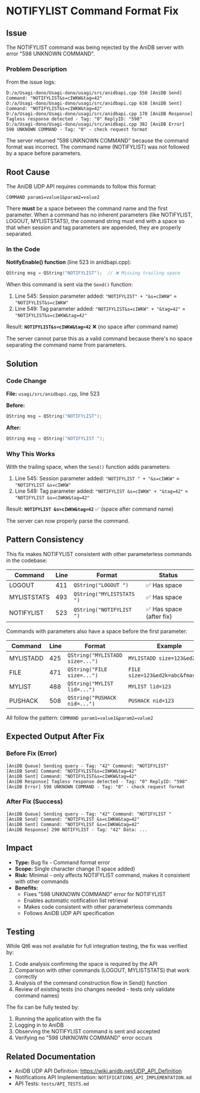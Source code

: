 # NOTIFYLIST Command Format Fix

## Issue

The NOTIFYLIST command was being rejected by the AniDB server with error "598 UNKNOWN COMMAND".

### Problem Description

From the issue logs:
```
D:/a/Usagi-dono/Usagi-dono/usagi/src/anidbapi.cpp 550 [AniDB Send] Command: "NOTIFYLIST&s=cIWKW&tag=42"
D:/a/Usagi-dono/Usagi-dono/usagi/src/anidbapi.cpp 638 [AniDB Sent] Command: "NOTIFYLIST&s=cIWKW&tag=42"
D:/a/Usagi-dono/Usagi-dono/usagi/src/anidbapi.cpp 170 [AniDB Response] Tagless response detected - Tag: "0" ReplyID: "598"
D:/a/Usagi-dono/Usagi-dono/usagi/src/anidbapi.cpp 382 [AniDB Error] 598 UNKNOWN COMMAND - Tag: "0" - check request format
```

The server returned "598 UNKNOWN COMMAND" because the command format was incorrect. The command name (NOTIFYLIST) was not followed by a space before parameters.

## Root Cause

The AniDB UDP API requires commands to follow this format:
```
COMMAND param1=value1&param2=value2
```

There **must** be a space between the command name and the first parameter. When a command has no inherent parameters (like NOTIFYLIST, LOGOUT, MYLISTSTATS), the command string must end with a space so that when session and tag parameters are appended, they are properly separated.

### In the Code

**NotifyEnable() function** (line 523 in anidbapi.cpp):
```cpp
QString msg = QString("NOTIFYLIST");  // ❌ Missing trailing space
```

When this command is sent via the `Send()` function:
1. Line 545: Session parameter added: `"NOTIFYLIST" + "&s=cIWKW"` = `"NOTIFYLIST&s=cIWKW"`
2. Line 549: Tag parameter added: `"NOTIFYLIST&s=cIWKW" + "&tag=42"` = `"NOTIFYLIST&s=cIWKW&tag=42"`

Result: **`NOTIFYLIST&s=cIWKW&tag=42`** ❌ (no space after command name)

The server cannot parse this as a valid command because there's no space separating the command name from parameters.

## Solution

### Code Change

**File:** `usagi/src/anidbapi.cpp`, line 523

**Before:**
```cpp
QString msg = QString("NOTIFYLIST");
```

**After:**
```cpp
QString msg = QString("NOTIFYLIST ");
```

### Why This Works

With the trailing space, when the `Send()` function adds parameters:
1. Line 545: Session parameter added: `"NOTIFYLIST " + "&s=cIWKW"` = `"NOTIFYLIST &s=cIWKW"`
2. Line 549: Tag parameter added: `"NOTIFYLIST &s=cIWKW" + "&tag=42"` = `"NOTIFYLIST &s=cIWKW&tag=42"`

Result: **`NOTIFYLIST &s=cIWKW&tag=42`** ✅ (space after command name)

The server can now properly parse the command.

## Pattern Consistency

This fix makes NOTIFYLIST consistent with other parameterless commands in the codebase:

| Command | Line | Format | Status |
|---------|------|--------|--------|
| LOGOUT | 411 | `QString("LOGOUT ")` | ✅ Has space |
| MYLISTSTATS | 493 | `QString("MYLISTSTATS ")` | ✅ Has space |
| NOTIFYLIST | 523 | `QString("NOTIFYLIST ")` | ✅ Has space (after fix) |

Commands with parameters also have a space before the first parameter:

| Command | Line | Format | Example |
|---------|------|--------|---------|
| MYLISTADD | 425 | `QString("MYLISTADD size=...")` | `MYLISTADD size=123&ed2k=abc` |
| FILE | 471 | `QString("FILE size=...")` | `FILE size=123&ed2k=abc&fmask=...` |
| MYLIST | 488 | `QString("MYLIST lid=...")` | `MYLIST lid=123` |
| PUSHACK | 508 | `QString("PUSHACK nid=...")` | `PUSHACK nid=123` |

All follow the pattern: `COMMAND param1=value1&param2=value2`

## Expected Output After Fix

### Before Fix (Error)
```
[AniDB Queue] Sending query - Tag: "42" Command: "NOTIFYLIST"
[AniDB Send] Command: "NOTIFYLIST&s=cIWKW&tag=42"
[AniDB Sent] Command: "NOTIFYLIST&s=cIWKW&tag=42"
[AniDB Response] Tagless response detected - Tag: "0" ReplyID: "598"
[AniDB Error] 598 UNKNOWN COMMAND - Tag: "0" - check request format
```

### After Fix (Success)
```
[AniDB Queue] Sending query - Tag: "42" Command: "NOTIFYLIST "
[AniDB Send] Command: "NOTIFYLIST &s=cIWKW&tag=42"
[AniDB Sent] Command: "NOTIFYLIST &s=cIWKW&tag=42"
[AniDB Response] 290 NOTIFYLIST - Tag: "42" Data: ...
```

## Impact

- **Type:** Bug fix - Command format error
- **Scope:** Single character change (1 space added)
- **Risk:** Minimal - only affects NOTIFYLIST command, makes it consistent with other commands
- **Benefits:** 
  - Fixes "598 UNKNOWN COMMAND" error for NOTIFYLIST
  - Enables automatic notification list retrieval
  - Makes code consistent with other parameterless commands
  - Follows AniDB UDP API specification

## Testing

While Qt6 was not available for full integration testing, the fix was verified by:
1. Code analysis confirming the space is required by the API
2. Comparison with other commands (LOGOUT, MYLISTSTATS) that work correctly
3. Analysis of the command construction flow in Send() function
4. Review of existing tests (no changes needed - tests only validate command names)

The fix can be fully tested by:
1. Running the application with the fix
2. Logging in to AniDB
3. Observing the NOTIFYLIST command is sent and accepted
4. Verifying no "598 UNKNOWN COMMAND" error occurs

## Related Documentation

- AniDB UDP API Definition: https://wiki.anidb.net/UDP_API_Definition
- Notifications API Implementation: `NOTIFICATIONS_API_IMPLEMENTATION.md`
- API Tests: `tests/API_TESTS.md`
